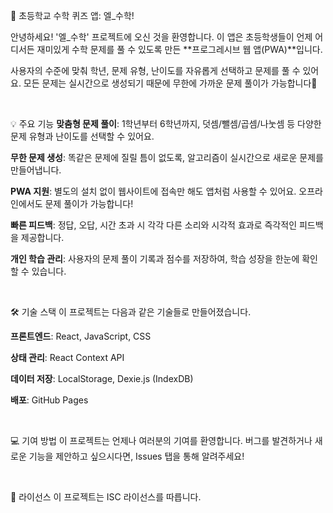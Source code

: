 📝 초등학교 수학 퀴즈 앱: 엘_수학!

안녕하세요! '엘_수학' 프로젝트에 오신 것을 환영합니다. 
이 앱은 초등학생들이 언제 어디서든 재미있게 수학 문제를 풀 수 있도록 만든 **프로그레시브 웹 앱(PWA)**입니다.

사용자의 수준에 맞춰 학년, 문제 유형, 난이도를 자유롭게 선택하고 문제를 풀 수 있어요. 
모든 문제는 실시간으로 생성되기 때문에 무한에 가까운 문제 풀이가 가능합니다🚀

<br>

💡 주요 기능
**맞춤형 문제 풀이**: 1학년부터 6학년까지, 덧셈/뺄셈/곱셈/나눗셈 등 다양한 문제 유형과 난이도를 선택할 수 있어요.

**무한 문제 생성**: 똑같은 문제에 질릴 틈이 없도록, 알고리즘이 실시간으로 새로운 문제를 만들어냅니다.

**PWA 지원**: 별도의 설치 없이 웹사이트에 접속만 해도 앱처럼 사용할 수 있어요. 오프라인에서도 문제 풀이가 가능합니다!

**빠른 피드백**: 정답, 오답, 시간 초과 시 각각 다른 소리와 시각적 효과로 즉각적인 피드백을 제공합니다.

**개인 학습 관리**: 사용자의 문제 풀이 기록과 점수를 저장하여, 학습 성장을 한눈에 확인할 수 있습니다.

<br>

🛠️ 기술 스택
이 프로젝트는 다음과 같은 기술들로 만들어졌습니다.

**프론트엔드**: React, JavaScript, CSS

**상태 관리**: React Context API

**데이터 저장**: LocalStorage, Dexie.js (IndexDB)

**배포**: GitHub Pages

<br>


💻 기여 방법
이 프로젝트는 언제나 여러분의 기여를 환영합니다. 버그를 발견하거나 새로운 기능을 제안하고 싶으시다면, Issues 탭을 통해 알려주세요!

<br>

📄 라이선스
이 프로젝트는 ISC 라이선스를 따릅니다.